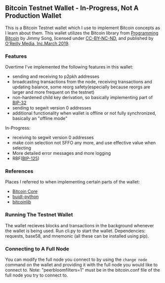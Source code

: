 ## Bitcoin Testnet Wallet - In-Progress, Not A Production Wallet
This is a Bitcoin Testnet wallet which I use to implement Bitcoin concepts as I learn about them.
This wallet utilizes the Bitcoin library from [Programming Bitcoin](https://www.oreilly.com/library/view/programming-bitcoin/9781492031482/) by Jimmy Song, licensed under [CC-BY-NC-ND](https://creativecommons.org/licenses/by-nc-nd/4.0/legalcode), and published by [O'Reilly Media, Inc.March 2019](https://learning.oreilly.com/library/publisher/oreilly-media-inc/). 

### Features
Overtime I've implemented the following features in this wallet:
- sending and receiving to p2pkh addresses
- broadcasting transactions from the node, receiving transactions and updating balance, some reorg safety(especially because reorgs are larger and more frequent on the testnet)
- non-hardened child key derivation, so basically implementing part of [BIP-32](https://github.com/bitcoin/bips/blob/master/bip-0032.mediawiki)
- sending to segwit version 0 addresses
- additional functionality when wallet is offline or not fully synchronized, basically an "offline mode"

In-Progress:
- receiving to segwit version 0 addresses
- make coin selection not SFFO any more, and use effective value when selecting
- More detailed error messages and more logging
- RBF([BIP-125](https://github.com/bitcoin/bips/blob/master/bip-0125.mediawiki))

### References
Places I referred to when implementing certain parts of the wallet:
- [Bitcoin Core](https://github.com/bitcoin/bitcoin)
- [buidl-python](https://github.com/buidl-bitcoin/buidl-python/blob/main/LICENSE.md)
- [bitcoinlib](https://github.com/1200wd/bitcoinlib)

### Running The Testnet Wallet
The wallet recieves blocks and transactions in the background whenever the wallet is being used. Run cli.py to start the wallet. Dependencies: requests, base58, and mnemonic (all these can be installed using pip).

### Connecting to A Full Node
You can modify the full node you connect to by using the `change node` command on the wallet and providing it with the full node you would like to connect to.
Note: "peerbloomfilters=1" must be in the bitcoin.conf file of the full node you try to connect to.
